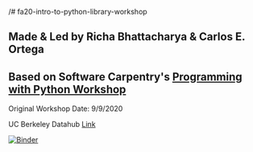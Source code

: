 /# fa20-intro-to-python-library-workshop
## Made & Led by Richa Bhattacharya & Carlos E. Ortega
## Based on Software Carpentry's [Programming with Python Workshop](https://swcarpentry.github.io/python-novice-inflammation/index.html)
Original Workshop Date: 9/9/2020

UC Berkeley Datahub [Link](http://bit.ly/intro-to-python-fa20)


[![Binder](https://mybinder.org/badge_logo.svg)](https://mybinder.org/v2/gh/ds-peer-consulting/fa20-intro-to-python-library-workshop/master)
